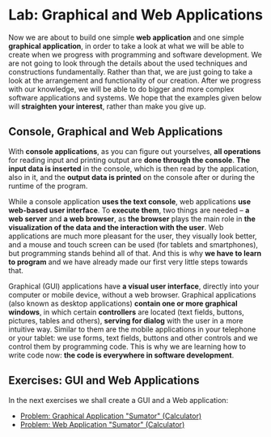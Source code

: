 # Lab: Graphical and Web Applications

Now we are about to build one simple **web application** and one simple **graphical application**, in order to take a look at what we will be able to create when we progress with programming and software development. We are not going to look through the details about the used techniques and constructions fundamentally. Rather than that, we are just going to take a look at the arrangement and functionality of our creation. After we progress with our knowledge, we will be able to do bigger and more complex software applications and systems. We hope that the examples given below will **straighten your interest**, rather than make you give up.

## Console, Graphical and Web Applications

With **console applications**, as you can figure out yourselves, **all operations** for reading input and printing output are **done through the console**. **The input data is inserted** in the console, which is then read by the application, also in it, and the **output data is printed** on the console after or during the runtime of the program.

While a console application **uses the text console**, web applications **use web-based user interface**. To **execute them**, two things are needed – **a web server** and **a web browser**, as **the browser** plays the main role in **the visualization of the data and the interaction with the user**. Web applications are much more pleasant for the user, they visually look better, and a mouse and touch screen can be used \(for tablets and smartphones\), but programming stands behind all of that. And this is why **we have to learn to program** and we have already made our first very little steps towards that.

Graphical \(GUI\) applications have **a visual user interface**, directly into your computer or mobile device, without a web browser. Graphical applications \(also known as desktop applications\) **contain one or more graphical windows**, in which certain **controllers** are located \(text fields, buttons, pictures, tables and others\), **serving for dialog** with the user in a more intuitive way. Similar to them are the mobile applications in your telephone or your tablet: we use forms, text fields, buttons and other controls and we control them by programming code. This is why we are learning how to write code now: **the code is everywhere in software development**.

## Exercises: GUI and Web Applications

In the next exercises we shall create a GUI and a Web application:

* [Problem: Graphical Application "Sumator" \(Calculator\)](/Content/Chapter-1-first-steps-in-programming/exercises-graphical-and-web-apps/sumator-graphical/sumator-graphical.md)
* [Problem: Web Application "Sumator" \(Calculator\)](/Content/Chapter-1-first-steps-in-programming/exercises-graphical-and-web-apps/sumator-web/sumator-web.md)



